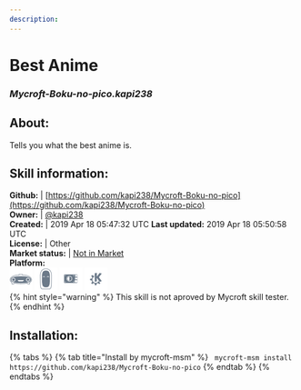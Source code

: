 ```yaml
---    
description:   
---    
```

# Best Anime  
### _Mycroft-Boku-no-pico.kapi238_  
## About:  
Tells you what the best anime is.

## Skill information:  
**Github:** | [https://github.com/kapi238/Mycroft-Boku-no-pico](https://github.com/kapi238/Mycroft-Boku-no-pico)  
**Owner:** | [@kapi238](https://github.com/kapi238)  
**Created:** | 2019 Apr 18 05:47:32 UTC  **Last updated:** 2019 Apr 18 05:50:58 UTC  
**License:** | Other  
**Market status:** | [Not in Market](https://market.mycroft.ai/skill/)  
**Platform:**  
 ![](../.gitbook/assets/mark-1-icon.png)  ![](../.gitbook/assets/mark-2-icon.png)  ![](../.gitbook/assets/picroft-icon.png)  ![](../.gitbook/assets/kde.png)   
{% hint style="warning" %}
This skill is not aproved by Mycroft skill tester.
{% endhint %}
    
## Installation:  
{% tabs %}
{% tab title="Install by mycroft-msm" %}
``` mycroft-msm install https://github.com/kapi238/Mycroft-Boku-no-pico```
{% endtab %}
  {% endtabs %}
  
